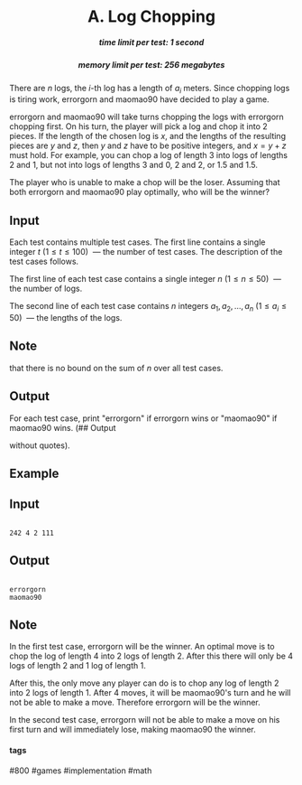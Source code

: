 <h1 style='text-align: center;'> A. Log Chopping</h1>

<h5 style='text-align: center;'>time limit per test: 1 second</h5>
<h5 style='text-align: center;'>memory limit per test: 256 megabytes</h5>

There are $n$ logs, the $i$-th log has a length of $a_i$ meters. Since chopping logs is tiring work, errorgorn and maomao90 have decided to play a game.

errorgorn and maomao90 will take turns chopping the logs with errorgorn chopping first. On his turn, the player will pick a log and chop it into $2$ pieces. If the length of the chosen log is $x$, and the lengths of the resulting pieces are $y$ and $z$, then $y$ and $z$ have to be positive integers, and $x=y+z$ must hold. For example, you can chop a log of length $3$ into logs of lengths $2$ and $1$, but not into logs of lengths $3$ and $0$, $2$ and $2$, or $1.5$ and $1.5$.

The player who is unable to make a chop will be the loser. Assuming that both errorgorn and maomao90 play optimally, who will be the winner?

## Input

Each test contains multiple test cases. The first line contains a single integer $t$ ($1 \leq t \leq 100$)  — the number of test cases. The description of the test cases follows.

The first line of each test case contains a single integer $n$ ($1 \leq n \leq 50$)  — the number of logs.

The second line of each test case contains $n$ integers $a_1,a_2, \ldots, a_n$ ($1 \leq a_i \leq 50$)  — the lengths of the logs.

## Note

 that there is no bound on the sum of $n$ over all test cases.

## Output

For each test case, print "errorgorn" if errorgorn wins or "maomao90" if maomao90 wins. (## Output

 without quotes).

## Example

## Input


```

242 4 2 111
```
## Output


```

errorgorn
maomao90

```
## Note

In the first test case, errorgorn will be the winner. An optimal move is to chop the log of length $4$ into $2$ logs of length $2$. After this there will only be $4$ logs of length $2$ and $1$ log of length $1$.

After this, the only move any player can do is to chop any log of length $2$ into $2$ logs of length $1$. After $4$ moves, it will be maomao90's turn and he will not be able to make a move. Therefore errorgorn will be the winner.

In the second test case, errorgorn will not be able to make a move on his first turn and will immediately lose, making maomao90 the winner.



#### tags 

#800 #games #implementation #math 